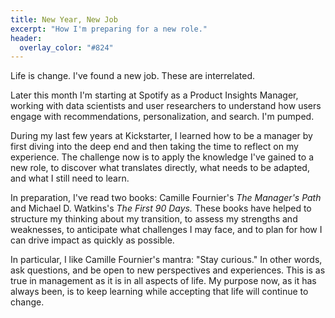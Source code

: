 ```yaml
---
title: New Year, New Job
excerpt: "How I'm preparing for a new role."
header:
  overlay_color: "#824"
---
```


Life is change. I've found a new job. These are interrelated.

Later this month I'm starting at Spotify as a Product Insights Manager, working with data scientists and user researchers to understand how users engage with recommendations, personalization, and search. I'm pumped.

During my last few years at Kickstarter, I learned how to be a manager by first diving into the deep end and then taking the time to reflect on my experience. The challenge now is to apply the knowledge I've gained to a new role, to discover what translates directly, what needs to be adapted, and what I still need to learn.

In preparation, I've read two books: Camille Fournier's *The Manager's Path* and Michael D. Watkins's *The First 90 Days.* These books have helped to structure my thinking about my transition, to assess my strengths and weaknesses, to anticipate what challenges I may face, and to plan for how I can drive impact as quickly as possible.

In particular, I like Camille Fournier's mantra: "Stay curious." In other words, ask questions, and be open to new perspectives and experiences. This is as true in management as it is in all aspects of life. My purpose now, as it has always been, is to keep learning while accepting that life will continue to change.
